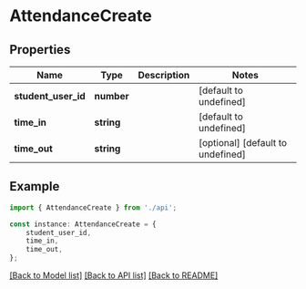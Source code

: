 # AttendanceCreate


## Properties

Name | Type | Description | Notes
------------ | ------------- | ------------- | -------------
**student_user_id** | **number** |  | [default to undefined]
**time_in** | **string** |  | [default to undefined]
**time_out** | **string** |  | [optional] [default to undefined]

## Example

```typescript
import { AttendanceCreate } from './api';

const instance: AttendanceCreate = {
    student_user_id,
    time_in,
    time_out,
};
```

[[Back to Model list]](../README.md#documentation-for-models) [[Back to API list]](../README.md#documentation-for-api-endpoints) [[Back to README]](../README.md)
